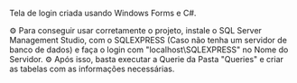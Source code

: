 Tela de login criada usando Windows Forms e C#.

⚙️ Para conseguir usar corretamente o projeto, instale o SQL Server Management Studio, com o SQLEXPRESS (Caso não tenha um servidor de banco de dados) e faça o login com "localhost\SQLEXPRESS" no Nome do Servidor.
⚙️ Após isso, basta executar a Querie da Pasta "Queries" e criar as tabelas com as informações necessárias.
